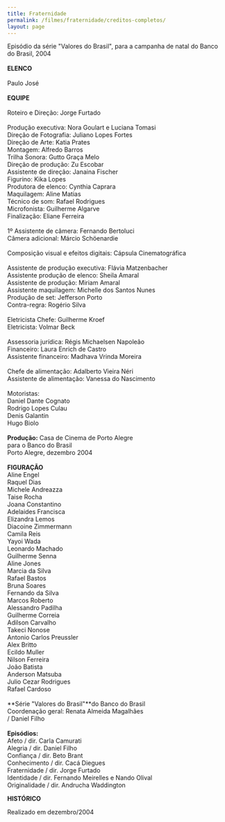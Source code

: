 ```yaml
---
title: Fraternidade
permalink: /filmes/fraternidade/creditos-completos/
layout: page
---
```

Episódio da série "Valores do Brasil", para a campanha de natal do Banco do Brasil, 2004\
\
**ELENCO**\
\
Paulo José\
\
**EQUIPE**\
\
Roteiro e Direção: Jorge Furtado\
\
Produção executiva: Nora Goulart e Luciana Tomasi\
Direção de Fotografia: Juliano Lopes Fortes\
Direção de Arte: Katia Prates\
Montagem: Alfredo Barros\
Trilha Sonora: Gutto Graça Melo\
Direção de produção: Zu Escobar\
Assistente de direção: Janaina Fischer\
Figurino: Kika Lopes\
Produtora de elenco: Cynthia Caprara\
Maquilagem: Aline Matias\
Técnico de som: Rafael Rodrigues\
Microfonista: Guilherme Algarve\
Finalização: Eliane Ferreira\
 \
1º Assistente de câmera: Fernando Bertoluci\
Câmera adicional: Márcio Schöenardie\
\
Composição visual e efeitos digitais: Cápsula Cinematográfica\
\
Assistente de produção executiva: Flávia Matzenbacher\
Assistente produção de elenco: Sheila Amaral\
Assistente de produção: Miriam Amaral\
Assistente maquilagem: Michelle dos Santos Nunes\
Produção de set: Jefferson Porto\
Contra-regra: Rogério Silva\
\
Eletricista Chefe: Guilherme Kroef\
Eletricista: Volmar Beck\
\
Assessoria jurídica: Régis Michaelsen Napoleão\
Financeiro: Laura Enrich de Castro\
Assistente financeiro: Madhava Vrinda Moreira\
\
Chefe de alimentação: Adalberto Vieira Néri\
Assistente de alimentação: Vanessa do Nascimento\
\
Motoristas:\
Daniel Dante Cognato\
Rodrigo Lopes Culau\
Denis Galantin\
Hugo Biolo\
\
**Produção:** Casa de Cinema de Porto Alegre\
para o Banco do Brasil\
Porto Alegre, dezembro 2004\
\
**FIGURAÇÃO**\
Aline Engel\
Raquel Dias\
Michele Andreazza\
Taise Rocha\
Joana Constantino\
Adelaides Francisca\
Elizandra Lemos\
Diacoine Zimmermann\
Camila Reis\
Yayoi Wada\
Leonardo Machado\
Guilherme Senna\
Aline Jones\
Marcia da Silva\
Rafael Bastos\
Bruna Soares\
Fernando da Silva\
Marcos Roberto\
Alessandro Padilha\
Guilherme Correia\
Adilson Carvalho\
Takeci Nonose\
Antonio Carlos Preussler\
Alex Britto\
Ecildo Muller\
Nilson Ferreira\
João Batista\
Anderson Matsuba\
Julio Cezar Rodrigues\
Rafael Cardoso\
\
**Série "Valores do Brasil"**do Banco do Brasil\
Coordenação geral: Renata Almeida Magalhães\
/ Daniel Filho\
\
**Episódios:**\
Afeto / dir. Carla Camurati\
Alegria / dir. Daniel Filho\
Confiança / dir. Beto Brant\
Conhecimento / dir. Cacá Diegues\
Fraternidade / dir. Jorge Furtado\
Identidade / dir. Fernando Meirelles e Nando Olival\
Originalidade / dir. Andrucha Waddington

**H﻿ISTÓRICO**

R﻿ealizado em dezembro/2004